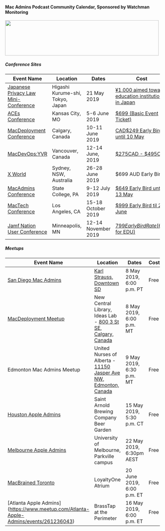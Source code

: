 #### Mac Admins Podcast Community Calendar, Sponsored by Watchman Monitoring

[<img src="https://podcast.macadmins.org/wp-content/uploads/2017/06/Watchman-Monitoring-logo-blue.png" alt="" width="500" height="115" />](https://www.watchmanmonitoring.com)

##### Conference Sites

| Event Name | Location | Dates | Cost |
|------------|----------|-------|------|
| [Japanese Privacy Law Mini-Conference](https://docs.google.com/document/d/1C_arz7C336XTInSJguAKE9v0lZdyTl-oiz0E8O9sLDc/edit?usp=sharing) | Higashi Kurume-shi, Tokyo, Japan | 21 May 2019 | [¥1,000 aimed toward education institutions in Japan](https://forms.gle/6Tehc3rGE9jwAvZKA) |
| [ACEs Conference](https://acesconf.com) | Kansas City, MO | 5-6 June 2019 | [$699 (Basic Event Ticket)](https://acesconf.com) |
| [MacDeployment Conference](http://macdeployment.ca) | Calgary, Canada | 10-11 June 2019 | [CAD$249 Early Bird until 10 May](http://macdeployment.ca) |
| [MacDevOps:YVR](https://mdoyvr.com) | Vancouver, Canada | 12-14 June, 2019 | [$275CAD - $495CAD](https://mdoyvr.com/buy-tickets/) |
| [X World](https://auc.edu.au/xworld/about/) | Sydney, NSW, Australia | 26-28 June 2019 | $699 AUD Early Bird |
| [MacAdmins Conference](https://macadmins.psu.edu) | State College, PA | 9-12 July 2019 | [$649 Early Bird until 13 May](http://www.cvent.com/events/2019-macadmins-conference-at-penn-state/event-summary-a861fd3e6e4a4837924577becde201cf.aspx) |
| [MacTech Conference](https://conference.mactech.com) | Los Angeles, CA | 15-18 October 2019 | [$999 Early Bird til 28 June](https://forms.mactech.com/fillsurvey.php?sid=676&rid=None) |
| [Jamf Nation User Conference](https://www.jamf.com/events/jamf-nation-user-conference/2019/) | Minneapolis, MN | 12-14 November 2019 | [$799 Early Bird Rate ($699 for EDU)](https://www.cvent.com/events/jamf-nation-user-conference-2019/registration-7d9e9c5d913c4c38b847a10de4a84e25.aspx) |


##### Meetups

| Event Name | Location | Dates | Cost |
|------------|----------|-------|------|
| [San Diego Mac Admins](https://www.jamf.com/jamf-nation/events/user-groups/276/san-diego-macadmins) | [Karl Strauss, Downtown SD](https://goo.gl/maps/7n5nfAMHy3cF3hhK9) | 8 May 2019, 6:00 p.m. PT | Free |
| [MacDeployment Meetup](http://macdeployment.ca) | New Central Library, Ideas Lab - [800 3 St SE, Calgary, Canada](https://maps.apple.com/?address=800%203%20St%20SE\,%20Calgary%20AB%20T2G%202E7\,%20Canada&ll=51.045529\,-114.055010&q=800%203%20St%20SE) | 8 May 2019, 6:00 p.m. MT | Free |
| Edmonton Mac Admins Meetup | United Nurses of Alberta - [11150 Jasper Ave NW, Edmonton, Canada](https://maps.apple.com/?address=11160%20Jasper%20Ave%20NW\,%20Edmonton%20AB%20T5K%200L1\,%20Canada&auid=10073145845432081954&ll=53.541127\,-113.513437&lsp=9902&q=United%20Nurses%20Of%20Alberta) | 9 May 2019, 6:30 p.m. MT | Free |
| [Houston Apple Admins](https://houstonappleadmins.org/May2019-Meetup/) | Saint Arnold Brewing Company Beer Garden | 15 May 2019, 5:30 p.m. CT | Free |
| [Melbourne Apple Admins](https://melbourneappleadmins.org.au) | University of Melbourne, Parkville campus | 22 May 2019, 6:30pm AEST | Free |
| [MacBrained Toronto](https://www.eventbrite.com/e/toronto-macbrained-for-all-admins-cloud-infrastructure-and-identity-management-tickets-60528087138) | LoyaltyOne Atrium | 20 June 2019, 6:00 p.m. ET | Free |
| [Atlanta Apple Admins] (https://www.meetup.com/Atlanta-Apple-Admins/events/261236043) | BrassTap at the Perimeter | 16 May 2019, 6:00 p.m. ET | Free |
